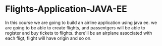 # Flights-Application-JAVA-EE
In this course we are going to build an airline application using java ee. we are going to be able to create flights, and passentgers will be able to register and buy tickets to flights. there'll be an airplane associated with each fligt, flight will have origin and so on.
